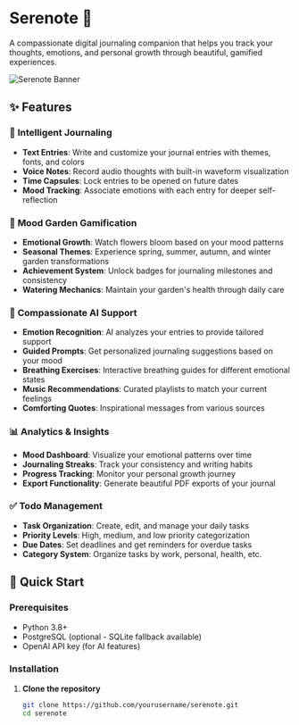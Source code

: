 # Serenote 🌱

A compassionate digital journaling companion that helps you track your thoughts, emotions, and personal growth through beautiful, gamified experiences.

![Serenote Banner](https://via.placeholder.com/800x200/8b7355/ffffff?text=Serenote+-+Your+Digital+Journal+Companion)

## ✨ Features

### 📖 **Intelligent Journaling**
- **Text Entries**: Write and customize your journal entries with themes, fonts, and colors
- **Voice Notes**: Record audio thoughts with built-in waveform visualization
- **Time Capsules**: Lock entries to be opened on future dates
- **Mood Tracking**: Associate emotions with each entry for deeper self-reflection

### 🌱 **Mood Garden Gamification**
- **Emotional Growth**: Watch flowers bloom based on your mood patterns
- **Seasonal Themes**: Experience spring, summer, autumn, and winter garden transformations
- **Achievement System**: Unlock badges for journaling milestones and consistency
- **Watering Mechanics**: Maintain your garden's health through daily care

### 🧘 **Compassionate AI Support**
- **Emotion Recognition**: AI analyzes your entries to provide tailored support
- **Guided Prompts**: Get personalized journaling suggestions based on your mood
- **Breathing Exercises**: Interactive breathing guides for different emotional states
- **Music Recommendations**: Curated playlists to match your current feelings
- **Comforting Quotes**: Inspirational messages from various sources

### 📊 **Analytics & Insights**
- **Mood Dashboard**: Visualize your emotional patterns over time
- **Journaling Streaks**: Track your consistency and writing habits
- **Progress Tracking**: Monitor your personal growth journey
- **Export Functionality**: Generate beautiful PDF exports of your journal

### ✅ **Todo Management**
- **Task Organization**: Create, edit, and manage your daily tasks
- **Priority Levels**: High, medium, and low priority categorization
- **Due Dates**: Set deadlines and get reminders for overdue tasks
- **Category System**: Organize tasks by work, personal, health, etc.

## 🚀 Quick Start

### Prerequisites
- Python 3.8+
- PostgreSQL (optional - SQLite fallback available)
- OpenAI API key (for AI features)

### Installation

1. **Clone the repository**
   ```bash
   git clone https://github.com/yourusername/serenote.git
   cd serenote

